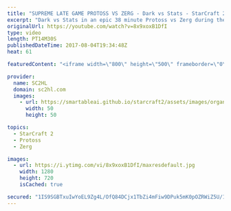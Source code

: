 ```yaml
---
title: "SUPREME LATE GAME PROTOSS VS ZERG - Dark vs Stats - StarCraft 2 Starleague"
excerpt: "Dark vs Stats in an epic 38 minute Protoss vs Zerg during the Starcraft 2 starleague. Going to the supreme late game.  ► http://bit.ly/SC2HLsubscribe - SUBSCRIBE to SC2HL!  ► Watch the Starcraft 2 Starleague on: http://youtube.com/esportstv    Thank you for watching our videos! Subscribe for more StarCraft"
originalUrl: https://youtube.com/watch?v=8x9xoxB1DfI
type: video
length: PT14M30S
publishedDateTime: 2017-08-04T19:34:48Z
heat: 61

featuredContent: "<iframe width=\"800\" height=\"500\" frameborder=\"0\" src=\"https://www.youtube.com/embed/8x9xoxB1DfI\" allow=\"accelerometer; autoplay; encrypted-media; gyroscope; picture-in-picture\" allowfullscreen></iframe>"

provider:
  name: SC2HL
  domain: sc2hl.com
  images:
    - url: https://smartableai.github.io/starcraft2/assets/images/organizations/sc2hl.com-50x50.jpg
      width: 50
      height: 50

topics:
  - StarCraft 2
  - Protoss
  - Zerg

images:
  - url: https://i.ytimg.com/vi/8x9xoxB1DfI/maxresdefault.jpg
    width: 1280
    height: 720
    isCached: true

secured: "1IS9SGBTxuIwYoEL9Zg4L/OfQ84DCjx1TbZi4mFiw9DPuk5mK0pOZRWiZ5U/1AL4DkoC/LMYfT74otRDnN9htAfwseqHGsi5n/+tERpJBlg9zFU1nnbnkdUYSosGYOvg5jvBKjmleemYJLkLl2s4bVLQP42SNBooIrTpKb9yJtuXidXMJLEgczTDjw2lm8sDvX32LfA5R3VinKI7mweXvmxSQtbOlWJvo8ZmtNHdw1tSlSbAFJF8+X7dRI7gg5/ZU0UZwEO/H8MKGuK6dOvTKeCZ4JqNl0br4ajO2RFs/1BRDbV4DICmTtdaUTJfouRldHTEOz3E60tOTxYAGvF2QHL4Uv6bl+V7f/c5ancXIAj1YbZdAxghjA5lWkUaHk29VqWuKYtDXq/A6i5L4YVVdn2WEs4lGw2e0wIBRvxxgvCauMcasShm1h5YVV4UMUD8;jdTMPcHdF+UlDgHeRim9Pw=="
---
```


